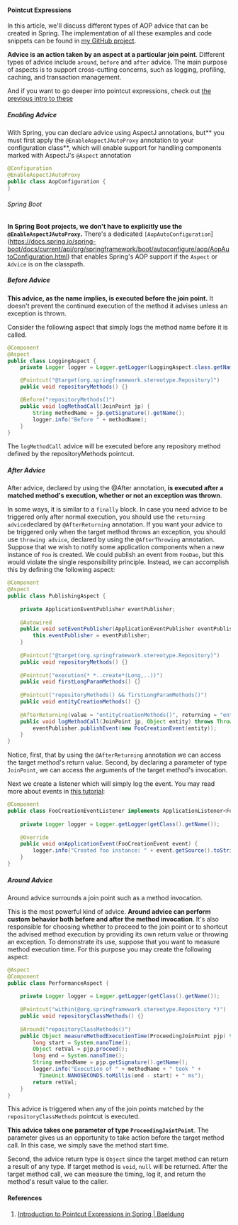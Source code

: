 #### Pointcut Expressions

In this article, we'll discuss different types of AOP advice that can be created in Spring. The implementation of all these examples and code snippets can be found in [my GitHub project](https://github.com/eugenp/tutorials/tree/master/spring-aop).

**Advice is an action taken by an aspect at a particular join point**. Different types of advice include `around`, `before` and `after` advice. The main purpose of aspects is to support cross-cutting concerns, such as logging, profiling, caching, and transaction management.

And if you want to go deeper into pointcut expressions, check out [the previous intro to these](https://www.baeldung.com/spring-aop-pointcut-tutorial)

##### Enabling Advice

With Spring, you can declare advice using AspectJ annotations, but** you must first apply the `@EnableAspectJAutoProxy` annotation to your configuration class**, which will enable support for handling components marked with AspectJ's `@Aspect` annotation

```java
@Configuration
@EnableAspectJAutoProxy
public class AopConfiguration {
}
```

###### Spring Boot

**In Spring Boot projects, we don't have to explicitly use the `@EnableAspectJAutoProxy`.** There's a dedicated `[AopAutoConfiguration`](https://docs.spring.io/spring-boot/docs/current/api/org/springframework/boot/autoconfigure/aop/AopAutoConfiguration.html) that enables Spring's AOP support if the `Aspect` or `Advice` is on the classpath.

##### Before Advice

**This advice, as the name implies, is executed before the join point.** It doesn't prevent the continued execution of the method it advises unless an exception is thrown.

Consider the following aspect that simply logs the method name before it is called.

```java
@Component
@Aspect
public class LoggingAspect {
	private Logger logger = Logger.getLogger(LoggingAspect.class.getName());

	@Pointcut("@target(org.springframework.stereotype.Repository)")
	public void repositoryMethods() {}

	@Before("repositoryMethods()")
	public void logMethodCall(JoinPoint jp) {
		String methodName = jp.getSignature().getName();
		logger.info("Before " + methodName);
	}
}
```

The `logMethodCall` advice will be executed before any repository method defined by the repositoryMethods pointcut.

##### After Advice

After advice, declared by using the @After annotation, **is executed after a matched method's execution, whether or not an exception was thrown**.

In some ways, it is similar to a `finally` block. In case you need advice to be triggered only after normal execution, you should use the `returning advice`declared by `@AfterReturning` annotation. If you want your advice to be triggered only when the target method throws an exception, you should use `throwing advice`, declared by using the `@AfterThrowing` annotation.
Suppose that we wish to notify some application components when a new instance of `Foo` is created. We could publish an event from `FooDao`, but this would violate the single responsibility principle. Instead, we can accomplish this by defining the following aspect:

```java
@Component
@Aspect
public class PublishingAspect {
 
    private ApplicationEventPublisher eventPublisher;
 
    @Autowired
    public void setEventPublisher(ApplicationEventPublisher eventPublisher) {
        this.eventPublisher = eventPublisher;
    }
 
    @Pointcut("@target(org.springframework.stereotype.Repository)")
    public void repositoryMethods() {}
 
    @Pointcut("execution(* *..create*(Long,..))")
    public void firstLongParamMethods() {}
 
    @Pointcut("repositoryMethods() && firstLongParamMethods()")
    public void entityCreationMethods() {}
 
    @AfterReturning(value = "entityCreationMethods()", returning = "entity")
    public void logMethodCall(JoinPoint jp, Object entity) throws Throwable {
        eventPublisher.publishEvent(new FooCreationEvent(entity));
    }
}
```

Notice, first, that by using the `@AfterReturning` annotation we can access the target method's return value. Second, by declaring a parameter of type `JoinPoint`, we can access the arguments of the target method's invocation.

Next we create a listener which will simply log the event. You may read more about events in [this tutorial](https://www.baeldung.com/spring-events):

```java
@Component
public class FooCreationEventListener implements ApplicationListener<FooCreationEvent> {
 
    private Logger logger = Logger.getLogger(getClass().getName());
 
    @Override
    public void onApplicationEvent(FooCreationEvent event) {
        logger.info("Created foo instance: " + event.getSource().toString());
    }
}
```

##### Around Advice

Around advice surrounds a join point such as a method invocation.

This is the most powerful kind of advice. **Around advice can perform custom behavior both before and after the method invocation**. It's also responsible for choosing whether to proceed to the join point or to shortcut the advised method execution by providing its own return value or throwing an exception.
To demonstrate its use, suppose that you want to measure method execution time. For this purpose you may create the following aspect:

```java
@Aspect
@Component
public class PerformanceAspect {
 
    private Logger logger = Logger.getLogger(getClass().getName());
 
    @Pointcut("within(@org.springframework.stereotype.Repository *)")
    public void repositoryClassMethods() {}
 
    @Around("repositoryClassMethods()")
    public Object measureMethodExecutionTime(ProceedingJoinPoint pjp) throws Throwable {
        long start = System.nanoTime();
        Object retVal = pjp.proceed();
        long end = System.nanoTime();
        String methodName = pjp.getSignature().getName();
        logger.info("Execution of " + methodName + " took " +
          TimeUnit.NANOSECONDS.toMillis(end - start) + " ms");
        return retVal;
    }
}
```

This advice is triggered when any of the join points matched by the `repositoryClassMethods` pointcut is executed.

**This advice takes one parameter of type `ProceedingJointPoint`**. The parameter gives us an opportunity to take action before the target method call. In this case, we simply save the method start time.

Second, the advice return type is `Object` since the target method can return a result of any type. If target method is `void`, `null` will be returned. After the target method call, we can measure the timing, log it, and return the method's result value to the caller.

#### References

1. [Introduction to Pointcut Expressions in Spring | Baeldung](https://www.baeldung.com/spring-aop-pointcut-tutorial)